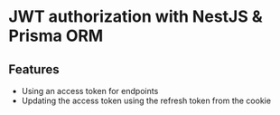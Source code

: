 # **JWT authorization with NestJS & Prisma ORM**

## Features
- Using an access token for endpoints
- Updating the access token using the refresh token from the cookie